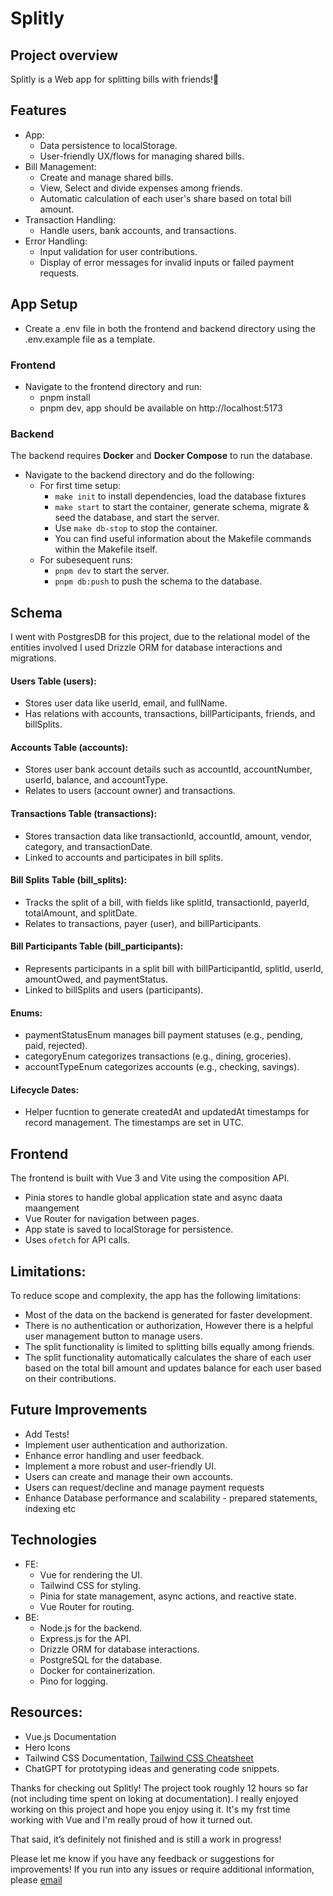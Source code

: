 # Splitly
## Project overview
Splitly is a Web app for splitting bills with friends!🥰

## Features
- App:
  - Data persistence to localStorage.
  - User-friendly UX/flows for managing shared bills.
- Bill Management:
  - Create and manage shared bills.
  - View, Select and divide expenses among friends.
  -  Automatic calculation of each user's share based on total bill amount.
- Transaction Handling:
  - Handle users, bank accounts, and transactions.
- Error Handling:
  - Input validation for user contributions.
  - Display of error messages for invalid inputs or failed payment requests.

## App Setup
  - Create a .env file in both the frontend and backend directory using the .env.example file as a template.
### Frontend
  - Navigate to the frontend directory and run:
    - pnpm install
    - pnpm dev, app should be available on http://localhost:5173
### Backend
  The backend requires **Docker** and **Docker Compose** to run the database.
  - Navigate to the backend directory and do the following:
      - For first time setup:
        - `make init` to install dependencies, load the database fixtures
        - `make start` to start the container, generate schema, migrate & seed the database, and start the server.
        - Use `make db-stop` to stop the container.
        - You can find useful information about the Makefile commands within the Makefile itself.
      - For subesequent runs:
          - `pnpm dev`  to start the server.
          - `pnpm db:push` to push the schema to the database.

## Schema
I went with PostgresDB for this project, due to the relational model of the entities involved
I used Drizzle ORM for database interactions and migrations.

#### Users Table (users):
- Stores user data like userId, email, and fullName.
- Has relations with accounts, transactions, billParticipants, friends, and billSplits.

#### Accounts Table (accounts):
- Stores user bank account details such as accountId, accountNumber, userId, balance, and accountType.
- Relates to users (account owner) and transactions.

#### Transactions Table (transactions):
- Stores transaction data like transactionId, accountId, amount, vendor, category, and transactionDate.
- Linked to accounts and participates in bill splits.

#### Bill Splits Table (bill_splits):
- Tracks the split of a bill, with fields like splitId, transactionId, payerId, totalAmount, and splitDate.
- Relates to transactions, payer (user), and billParticipants.

#### Bill Participants Table (bill_participants):
- Represents participants in a split bill with billParticipantId, splitId, userId, amountOwed, and paymentStatus.
- Linked to billSplits and users (participants).

#### Enums:
- paymentStatusEnum manages bill payment statuses (e.g., pending, paid, rejected).
- categoryEnum categorizes transactions (e.g., dining, groceries).
- accountTypeEnum categorizes accounts (e.g., checking, savings).

#### Lifecycle Dates:
- Helper fucntion to generate createdAt and updatedAt timestamps for record management. The timestamps are set in UTC.

## Frontend
The frontend is built with Vue 3 and Vite using the composition API.
- Pinia stores to handle global application state and async daata maangement
- Vue Router for navigation between pages.
- App state is saved to localStorage for persistence.
-  Uses `ofetch` for API calls.

## Limitations:
To reduce scope and complexity, the app has the following limitations:
- Most of the data on the backend is generated for faster development.
- There is no authentication or authorization, However there is a helpful user management button to manage users.
- The split functionality is limited to splitting bills equally among friends.
- The split functionality automatically calculates the share of each user based on the total bill amount and updates balance for each user based on their contributions.

## Future Improvements
- Add Tests!
- Implement user authentication and authorization.
- Enhance error handling and user feedback.
- Implement a more robust and user-friendly UI.
- Users can create and manage their own accounts.
- Users can request/decline and manage payment requests
- Enhance Database performance and scalability - prepared statements, indexing etc

## Technologies
- FE:
  - Vue for rendering the UI.
  - Tailwind CSS for styling.
  - Pinia for state management, async actions, and reactive state.
  - Vue Router for routing.
- BE:
  - Node.js for the backend.
  - Express.js for the API.
  - Drizzle ORM for database interactions.
  - PostgreSQL for the database.
  - Docker for containerization.
  - Pino for logging.

## Resources:
- Vue.js Documentation
- Hero Icons
- Tailwind CSS Documentation,  [Tailwind CSS Cheatsheet](https://www.creative-tim.com/twcomponents/cheatsheet)
- ChatGPT for prototyping ideas and generating code snippets.

Thanks for checking out Splitly!
The project took roughly 12 hours so far (not including time spent on loking at documentation).
I really enjoyed working on this project and hope you enjoy using it.
It's my frst time working with Vue and I'm really proud of how it turned out.

That said, it’s definitely not finished and is still a work in progress!

Please let  me know if you have any feedback or suggestions for improvements!
If you run into any issues or require additional information, please [email](mailto:patrick.nzediegwu@gmail.com)